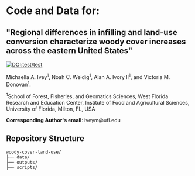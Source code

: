 # Code and Data for:

## "Regional differences in infilling and land-use conversion characterize woody cover increases across the eastern United States"

[![DOI:test/test](https://img.shields.io/badge/DOI-test-B31B1B.svg)](https://doi.org/test/test)

Michaella A. Ivey<sup>1</sup>, Noah C. Weidig<sup>1</sup>, Alan A. Ivory II<sup>1</sup>, and Victoria M. Donovan<sup>1</sup>.

<sup>1</sup>School of Forest, Fisheries, and Geomatics Sciences, West Florida Research and Education Center, Institute of Food and Agricultural Sciences, University of Florida, Milton, FL, USA

**Corresponding Author's email**: iveym\@ufl.edu

## Repository Structure
```
woody-cover-land-use/
├── data/
├── outputs/
├── scripts/
```
